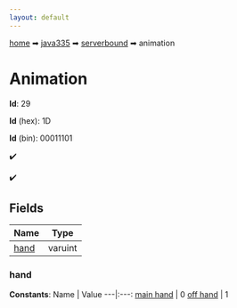 ```yaml
---
layout: default
---
```


[home](/) ➡ [java335](/protocol/java335) ➡ [serverbound](/protocol/java335/serverbound) ➡ animation

# Animation

**Id**: 29

**Id** (hex): 1D

**Id** (bin): 00011101

✔️

✔️

## Fields

Name | Type
---|---
[hand](#hand) | varuint

### hand

**Constants**:
Name | Value
---|:---:
[main hand](hand_main-hand) | 0
[off hand](hand_off-hand) | 1

